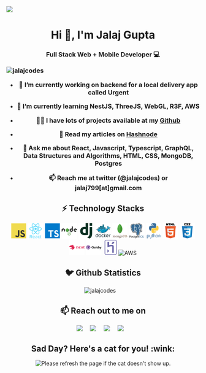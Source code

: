 ![](https://github.com/codewithjalaj/codewithjalaj/blob/master/my.svg)

<!--
**codewithjalaj/codewithjalaj** is a ✨ _special_ ✨ repository because its `README.md` (this file) appears on your GitHub profile.

Here are some ideas to get you started:

- 🔭 I’m currently working on ...
- 🌱 I’m currently learning ...
- 👯 I’m looking to collaborate on ...
- 🤔 I’m looking for help with ...
- 💬 Ask me about ...
- 📫 How to reach me: ...
- 😄 Pronouns: ...
- ⚡ Fun fact: ...
-->

<h1 align="center">Hi 👋, I'm Jalaj Gupta</h1>
<h3 align="center">Full Stack Web + Mobile Developer 💻

<p align="left"> <img src="https://camo.githubusercontent.com/dc2d0b48d6059978eff55d24142349883c54abb46ccc2adecbf22bf585e4fb86/68747470733a2f2f6b6f6d617265762e636f6d2f67687076632f3f757365726e616d653d68617273686373706572" alt="jalajcodes" /> </p>

- 🔭 I’m currently working on backend for a local delivery app called **Urgent** 

- 🌱 I’m currently learning **NestJS, ThreeJS, WebGL, R3F, AWS**

- 👨‍💻 I have lots of projects available at my [Github](https://github.com/jalajcodes?tab=repositories)

- 📝 Read my articles on [Hashnode](https://jalaj.codes/)

- 💬 Ask me about **React, Javascript, Typescript, GraphQL, Data Structures and Algorithms, HTML, CSS, MongoDB, Postgres**

- 📫 Reach me at twitter (@jalajcodes) or **jalaj799[at]gmail.com**


<h2 align="center">⚡️ Technology Stacks</h2>
<p align="center">
   <img src="https://github.com/devicons/devicon/raw/master/icons/javascript/javascript-original.svg" alt="javascript" width="40" height="40"/>
   <img src="https://github.com/devicons/devicon/raw/master/icons/react/react-original-wordmark.svg" alt="react" width="40" height="40"/> 
   <img src="https://github.com/devicons/devicon/raw/master/icons/typescript/typescript-original.svg" alt="typescript" width="40" height="40"/>
   <img src="https://github.com/devicons/devicon/raw/master/icons/nodejs/nodejs-original-wordmark.svg" alt="css" width="40" height="40"/>
   <img src="https://github.com/devicons/devicon/raw/master/icons/django/django-plain.svg" alt="django" width="40" height="40"/> 
   <img src="https://github.com/devicons/devicon/raw/master/icons/docker/docker-original-wordmark.svg" alt="docker" width="40" height="40"/> 
   <img src="https://github.com/devicons/devicon/raw/master/icons/mongodb/mongodb-original-wordmark.svg" alt="mongodb" width="40" height="40"/> 
   <img src="https://github.com/devicons/devicon/raw/master/icons/postgresql/postgresql-original-wordmark.svg" alt="mysql" width="40" height="40"/>  
   <img src="https://github.com/devicons/devicon/raw/master/icons/python/python-original-wordmark.svg" alt="python" width="40" height="40"/>  
   <img src="https://github.com/devicons/devicon/raw/master/icons/html5/html5-original-wordmark.svg" alt="html" width="40" height="40"/>
   <img src="https://github.com/devicons/devicon/raw/master/icons/css3/css3-original-wordmark.svg" alt="css" width="40" height="40"/>
   <img src="https://github.com/devicons/devicon/raw/master/icons/nestjs/nestjs-plain-wordmark.svg" alt="nestjs" width="40" height="40"/>
   <img src="https://github.com/devicons/devicon/raw/master/icons/gatsby/gatsby-original-wordmark.svg" alt="java" width="40" height="40"/>
   <img src="https://github.com/devicons/devicon/raw/master/icons/heroku/heroku-original.svg" alt="heroku" width="40" height="40"/><img src="https://devicons.github.io/devicon/devicon.git/icons/amazonwebservices/amazonwebservices-original.svg" alt="AWS" width="40" height="40"/>
</p>

<h2 align="center">🐦 Github Statistics </h2>
<p align="center">
<img src="https://github-readme-stats.vercel.app/api?username=jalajcodes&layout=compact&hide=html&theme=jolly" alt="jalajcodes" />&nbsp;&nbsp;&nbsp;&nbsp;
</p>

<h2 align="center">📫 Reach out to me on</h2>
<p align="center">
   <a target="_blank"href="https://twitter.com/jalajcodes"><img src="https://img.shields.io/badge/twitter-%231DA1F2.svg?&style=for-the-badge&logo=twitter&logoColor=white" /></a>&nbsp;&nbsp;&nbsp;&nbsp;
  <a href="mailto:jalaj799@gmail.com?subject=Hello%20Jalaj,%20From%20Github"><img src="https://img.shields.io/badge/gmail-%23D14836.svg?&style=for-the-badge&logo=gmail&logoColor=white" /></a>&nbsp;&nbsp;&nbsp;&nbsp;
  <a target="_blank"href="https://www.linkedin.com/in/jalajgupta"><img src="https://img.shields.io/badge/linkedin-%230077B5.svg?&style=for-the-badge&logo=linkedin&logoColor=white" /></a>&nbsp;&nbsp;&nbsp;&nbsp;
  <a href="https://www.instagram.com/jalajcodes/"><img src="https://img.shields.io/badge/instagram-%23D14836.svg?&style=for-the-badge&logo=instagram&logoColor=pink" /></a>&nbsp;&nbsp;&nbsp;&nbsp;
</p>

<h2 align="center">Sad Day? Here's a cat for you! :wink:</h2>
<p align="center">
<img src='https://placekitten.com/400/400' title="Kitten" alt="Please refresh the page if the cat doesn't show up." height="400">
</p>
